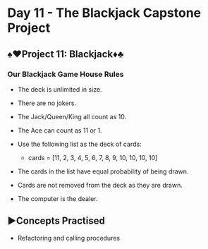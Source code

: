# Day 11 - The Blackjack Capstone Project

## ♠️♥️Project 11: Blackjack♦️♣️
### Our Blackjack Game House Rules
- The deck is unlimited in size.
- There are no jokers.
- The Jack/Queen/King all count as 10.
- The Ace can count as 11 or 1.
- Use the following list as the deck of cards:
  - cards = [11, 2, 3, 4, 5, 6, 7, 8, 9, 10, 10, 10, 10]

- The cards in the list have equal probability of being drawn.
- Cards are not removed from the deck as they are drawn.
- The computer is the dealer.

## ▶️Concepts Practised
- Refactoring and calling procedures
